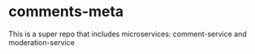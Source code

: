 # comments-meta
This is a super repo that includes microservices: comment-service and moderation-service
